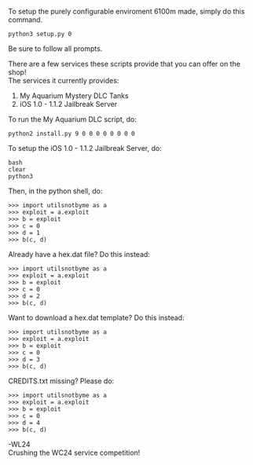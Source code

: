 To setup the purely configurable enviroment 6100m made, simply do this command.<br>
```
python3 setup.py 0
```
Be sure to follow all prompts.<br>

There are a few services these scripts provide that you can offer on the shop!<br>
The services it currently provides:<br>
1. My Aquarium Mystery DLC Tanks<br>
2. iOS 1.0 - 1.1.2 Jailbreak Server<br>

To run the My Aquarium DLC script, do:<br>
```
python2 install.py 9 0 0 0 0 0 0 0 0
```
To setup the iOS 1.0 - 1.1.2 Jailbreak Server, do:<br>
```
bash
clear
python3
```
Then, in the python shell, do:<br>
```
>>> import utilsnotbyme as a
>>> exploit = a.exploit
>>> b = exploit
>>> c = 0
>>> d = 1
>>> b(c, d)
```
Already have a hex.dat file? Do this instead:<br>
```
>>> import utilsnotbyme as a
>>> exploit = a.exploit
>>> b = exploit
>>> c = 0
>>> d = 2
>>> b(c, d)
```
Want to download a hex.dat template? Do this instead:<br>
```
>>> import utilsnotbyme as a
>>> exploit = a.exploit
>>> b = exploit
>>> c = 0
>>> d = 3
>>> b(c, d)
```
CREDITS.txt missing? Please do:<br>
```
>>> import utilsnotbyme as a
>>> exploit = a.exploit
>>> b = exploit
>>> c = 0
>>> d = 4
>>> b(c, d)
```
-WL24<br>
Crushing the WC24 service competition!<br>
